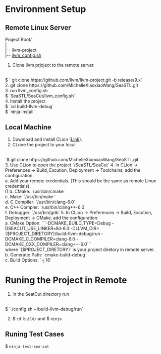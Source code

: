 # Environment Setup

## Remote Linux Server


Project Root/
</br>
|
</br>
|-- llvm-project
</br>
|-- [llvm_config.sh](github.com)

1. Clone llvm prjoject to the remote server.
</br>
$ ` git clone https://github.com/llvm/llvm-project.git -b release/9.x`
</br>
2. git clone https://github.com/MichelleXiaoxiaoWang/SeaSTL.git
</br>
3. run llvm_config.sh
</br>
$ `SeaSTL/SeaCut/llvm_config.sh`
</br>
4. Install the project
</br>
$ `cd build-llvm-debug`
</br>
$ `ninja install`
</br>

## Local Machine

1. Download and install CLion ([Link](https://www.jetbrains.com/clion/)).
2. CLone the project to your local
</br>
`$ git clone https://github.com/MichelleXiaoxiaoWang/SeaSTL.git`
</br>
3. Use CLion to open the project `/SeaSTL/SeaCut`
4. In CLion -> Preferences -> Build, Excution, Deployment -> Toolchains, add the configuration:
</br>
a. Add your remote credentials. (This should be the same as remote Linux credentials).
</br>∏
b. CMake: `/usr/bin/cmake`</br>
c. Make: `/usr/bin/make`</br>
d. C Compiler: `/usr/bin/clang-6.0`</br>
e. C++ Compler: `/usr/bin/clang++-6.0`</br>
f. Debugger: `/usr/bin/gdb`
5. In CLion -> Preferences -> Build, Excution, Deployment -> CMake, add the configuration: </br>
a. CMake Option: ```-DCMAKE_BUILD_TYPE=Debug -DSEACUT_USE_LINKER=lld-6.0 -DLLVM_DIR={$PROJECT_DIRETORY}/build-llvm-debug/run -DCMAKE_C_COMPILER=clang-6.0 -DCMAKE_CXX_COMPILER=clang++-6.0```</br>
where `{$PROJECT_DIRETORY}` is your project diretory in remote server.</br>
b. Generatio Path: `cmake-build-debug`</br>
c. Build Options: `-j 16`

# Runing the Project in Remote

1. In the SeatCut directory run
</br>
$ `./config.sh ~/build-llvm-debug/run`

2. $ `cd build/` and $ `ninja`


## Runing Test Cases
$ `ninja test-sea-cut`